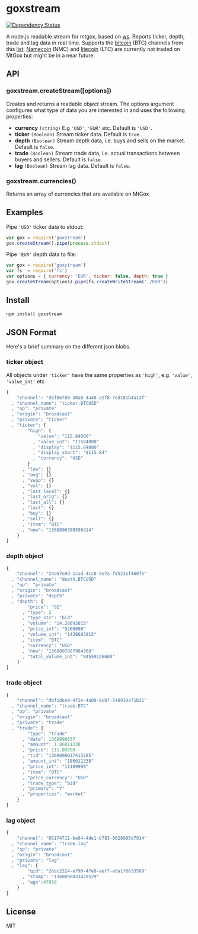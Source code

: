 # goxstream

[![Dependency Status](https://david-dm.org/ralphtheninja/goxstream.png)](https://david-dm.org/ralphtheninja/goxstream)

A node.js readable stream for mtgox, based on [ws](https://github.com/einaros/ws). Reports ticker, depth, trade and lag data in real time. Supports the [bitcoin](http://bitcoin.org) (BTC) channels from this [list](https://mtgox.com/api/2/stream/list_public). [Namecoin](http://namecoin.info) (NMC) and [litecoin](http://litecoin.org) (LTC) are currently not traded on MtGox but might be in a near future.

## API

### goxstream.createStream([options])

Creates and returns a readable <i>object</i> stream. The options argument configures what type of data you are interested in and uses the following properties:

* <b>currency</b> `(string)` E.g `'USD'`, `'EUR'` etc. Default is `'USD'`.
* <b>ticker</b> `(Boolean)` Stream ticker data. Default is `true`.
* <b>depth</b> `(Boolean)` Stream depth data, i.e. buys and sells on the market. Default is `false`.
* <b>trade</b> `(Boolean)` Stream trade data, i.e. actual transactions between buyers and sellers. Default is `false`.
* <b>lag</b> `(Boolean)` Stream lag data. Default is `false`.

### goxstream.currencies()

Returns an array of currencies that are available on MtGox.

## Examples

Pipe `'USD'` ticker data to stdout:

```js
var gox = require('goxstream')
gox.createStream().pipe(process.stdout)
```

Pipe `'EUR'` depth data to file:

```js
var gox = require('goxstream')
var fs  = require('fs')
var options = { currency: 'EUR', ticker: false, depth: true }
gox.createStream(options).pipe(fs.createWriteStream('./EUR'))
```

## Install

```bash
npm install goxstream
```

## JSON Format

Here's a brief summary on the different json blobs.

### ticker object

All objects under `'ticker'` have the same properties as `'high'`, e.g. `'value'`, `'value_int'` etc

```js
{
    "channel": "d5f06780-30a8-4a48-a2f8-7ed181b4a13f"
  , "channel_name": "ticker.BTCUSD"
  , "op": "private"
  , "origin": "broadcast"
  , "private": "ticker"
  , "ticker": {
        "high": {
            "value": "115.84000"
          , "value_int": "11584000"
          , "display": "$115.84000"
          , "display_short": "$115.84"
          , "currency": "USD"
        }
      , "low": {}
      , "avg": {}
      , "vwap": {}
      , "vol": {}
      , "last_local": {}
      , "last_orig": {}
      , "last_all": {}
      , "last": {}
      , "buy": {}
      , "sell": {}
      , "item": "BTC"
      , "now": "1368096380598414"
    }
}
```

### depth object

```js
{
    "channel": "24e67e0d-1cad-4cc0-9e7a-f8523ef460fe"
  , "channel_name": "depth.BTCUSD"
  , "op": "private"
  , "origin": "broadcast"
  , "private": "depth"
  , "depth": {
        "price": "92"
      , "type": 2
      , "type_str": "bid"
      , "volume": "14.28693815"
      , "price_int": "9200000"
      , "volume_int": "1428693815"
      , "item": "BTC"
      , "currency": "USD"
      , "now": "1368097807984368"
      , "total_volume_int": "84559126689"
    }
}
```

### trade object

```js
{
    "channel": "dbf1dee9-4f2e-4a08-8cb7-748919a71b21"
  , "channel_name": "trade.BTC"
  , "op": "private"
  , "origin": "broadcast"
  , "private": "trade"
  , "trade": {
        "type": "trade"
      , "date": 1368098037
      , "amount": 1.86011338
      , "price": 111.09999
      , "tid": "1368098037413285"
      , "amount_int": "186011338"
      , "price_int": "11109999"
      , "item": "BTC"
      , "price_currency": "USD"
      , "trade_type": "bid"
      , "primary": "Y"
      , "properties": "market"
    }
}
```

### lag object

```js
{
    "channel": "85174711-be64-4de1-b783-0628995d7914"
  , "channel_name": "trade.lag"
  , "op": "private"
  , "origin": "broadcast"
  , "private": "lag"
  , "lag": {
        "qid": "26dc2324-e790-47e8-aef7-e0a1f0633589"
      , "stamp": "1368098833428529"
      , "age":47058
    }
}
```

## License
MIT
